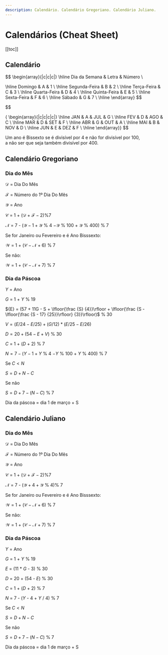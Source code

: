 ```yaml
---
description: Calendário. Calendário Gregoriano. Calendário Juliano.
---
```


# Calendários (Cheat Sheet)

[[toc]]

## Calendário

$$
\begin{array}{|c|c|c|}
\hline
Dia da Semana & Letra & Número
\\

\hline
 Domingo & A & 1 \\
\hline
 Segunda-Feira & B & 2 \\
\hline
 Terça-Feira & C & 3 \\
\hline
 Quarta-Feira & D & 4 \\
\hline
 Quinta-Feira & E & 5 \\
\hline
 Sexta-Feira & F & 6 \\
\hline
 Sábado & G & 7 \\
\hline
\end{array}
$$

$$

{
\begin{array}{|c|c|c|c|}
\hline
 JAN & A & JUL & G \\
\hline
 FEV & D & AGO & C \\
\hline
 MAR & D & SET & F \\
\hline
 ABR & G & OUT & A \\
\hline
 MAI & B & NOV & D \\
\hline
 JUN & E & DEZ & F \\
 \hline
\end{array}}
$$

Um ano é Bissexto se é divisível por 4 e não for divisível por 100,\
 a não ser que seja também divisível por 400.

## Calendário Gregoriano

### Dia do Mês

$\mathcal{D}$ = Dia Do Mês

$\mathcal{F}$ = Número do 1º Dia Do Mês

$\mathcal{Y}$ = Ano

$\mathcal{C}$ = 1 + ($\mathcal{D}+ \mathcal{F} -2$)%7

$\mathcal{N}$ = 7 - ($\mathcal{Y} - 1 +  \mathcal{Y}$ % 4 $- \mathcal{Y}$ % 100 + $\mathcal{Y}$ % 400) % 7

Se for Janeiro ou Fevereiro e é Ano Bisssexto:

$\mathcal{W}$ = 1 + ($\mathcal{C} - \mathcal{N} + 6$) % 7

Se não:

$\mathcal{W}$ = 1 + ($\mathcal{C} - \mathcal{N} + 7$) % 7

### Dia da Páscoa

${Y}$ = Ano

${G}$ = 1 + ${Y}$ % 19

${E} = (57 + 11G - S + \lfloor{\frac {S} {4}}\rfloor + \lfloor{\frac {S - \lfloor{\frac {S - 17} {25}}\rfloor} {3}}\rfloor)$ % 30

${V} = (E / 24 - E / 25) + (G / 12) * (E / 25 - E / 26)$

${D} = 20 + (54 - {E}+ V$) % 30

${C}$ = 1 + (${D}$ + 2) % 7

${N} = 7 - ({Y} - 1 +  {Y}$ % 4 $- {Y}$ % 100 + ${Y}$ % 400) % 7

Se ${C} < {N}$

${S} = {D} + {N} - {C}$

Se não

${S} = {D} + 7 - ({N} - {C})$ % 7

Dia da páscoa = dia 1 de março + S

## Calendário Juliano

### Dia do Mês

$\mathcal{D}$ = Dia Do Mês

$\mathcal{F}$ = Número do 1º Dia Do Mês

$\mathcal{Y}$ = Ano

$\mathcal{C}$ = 1 + ($\mathcal{D}+ \mathcal{F} -2$)%7

$\mathcal{N}$ = 7 - ($\mathcal{Y} + 4 + \mathcal{Y}$ % 4)% 7

Se for Janeiro ou Fevereiro e é Ano Bisssexto:

$\mathcal{W}$ = 1 + ($\mathcal{C} - \mathcal{N} + 6$) % 7

Se não:

$\mathcal{W}$ = 1 + ($\mathcal{C} - \mathcal{N} + 7$) % 7

### Dia da Páscoa

${Y}$ = Ano

${G}$ = 1 + ${Y}$ % 19

${E}$ = (11 \* ${G}$ - 3) % 30

${D}$ = 20 + (54 - ${E}$) % 30

${C}$ = 1 + (${D}$ + 2) % 7

${N}$ = 7 - (${Y}$ - 4 + ${Y}$ / 4) % 7

Se ${C} < {N}$

${S} = {D} + {N} - {C}$

Se não

${S} = {D} + 7 - ({N} - {C})$ % 7

Dia da páscoa = dia 1 de março + S
